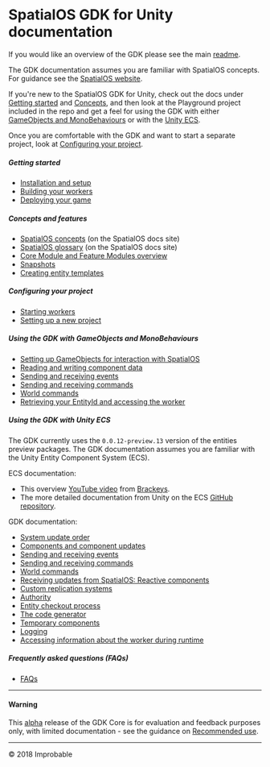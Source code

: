 # SpatialOS GDK for Unity documentation

If you would like an overview of the GDK please see the main [readme](../README.md).

The GDK documentation assumes you are familiar with SpatialOS concepts. For guidance see the [SpatialOS website](https://docs.improbable.io/reference/latest/shared/concepts/spatialos).

If you're new to the SpatialOS GDK for Unity, check out the docs under [Getting started](#getting-started) and [Concepts](#concepts-and-features), and then look at the Playground project included in the repo and get a feel for using the GDK with either [GameObjects and MonoBehaviours](#using-the-gdk-with-gameobjects-and-monobehaviours) or with the [Unity ECS](#using-the-gdk-with-unity-ecs).

Once you are comfortable with the GDK and want to start a separate project, look at [Configuring your project](#configuring-your-project).

##### Getting started
* [Installation and setup]({{urlRoot}}/setup-and-installing)
* [Building your workers]({{urlRoot}}/content/build)
* [Deploying your game]({{urlRoot}}/content/deploy)

##### Concepts and features
* [SpatialOS concepts](https://docs.improbable.io/reference/latest/shared/concepts/spatialos) (on the SpatialOS docs site)
* [SpatialOS glossary](https://docs.improbable.io/reference/latest/shared/glossary) (on the SpatialOS docs site)
* [Core Module and Feature Modules overview]({{urlRoot}}/content/ecs/core-and-feature-module-overview)
* [Snapshots]({{urlRoot}}/content/snapshots)
* [Creating entity templates]({{urlRoot}}/content/entity-templates)

##### Configuring your project

- [Starting workers]({{urlRoot}}/content/workers)
- [Setting up a new project]({{urlRoot}}/content/set-up-new-project)

##### Using the GDK with GameObjects and MonoBehaviours
* [Setting up GameObjects for interaction with SpatialOS]({{urlRoot}}/content/gameobject/set-up-gameobjects)
* [Reading and writing component data]({{urlRoot}}/content/gameobject/reading-and-writing-component-data)
* [Sending and receiving events]({{urlRoot}}/content/gameobject/sending-receiving-events)
* [Sending and receiving commands]({{urlRoot}}/content/gameobject/sending-receiving-commands)
* [World commands]({{urlRoot}}/content/gameobject/world-commands)
* [Retrieving your EntityId and accessing the worker]({{urlRoot}}/content/gameobject/retrieving-your-entityid-and-accessing-the-worker)

##### Using the GDK with Unity ECS
The GDK currently uses the `0.0.12-preview.13` version of the entities preview packages.
The GDK documentation assumes you are familiar with the Unity Entity Component System (ECS).

ECS documentation:

* This overview [YouTube video](https://www.youtube.com/watch?v=_U9wRgQyy6s) from [Brackeys](http://brackeys.com/).
* The more detailed documentation from Unity on the ECS [GitHub repository](https://github.com/Unity-Technologies/EntityComponentSystemSamples/blob/master/Documentation/index.md).

GDK documentation:

* [System update order]({{urlRoot}}/content/ecs/system-update-order)
* [Components and component updates]({{urlRoot}}/content/ecs/component-data)
* [Sending and receiving events]({{urlRoot}}/content/ecs/events)
* [Sending and receiving commands]({{urlRoot}}/content/ecs/commands)
* [World commands]({{urlRoot}}/content/ecs/world-commands)
* [Receiving updates from SpatialOS: Reactive components]({{urlRoot}}/content/ecs/reactive-components)
* [Custom replication systems]({{urlRoot}}/content/ecs/custom-replication-system)
* [Authority]({{urlRoot}}/content/ecs/authority)
* [Entity checkout process]({{urlRoot}}/content/ecs/entity-checkout-process)
* [The code generator]({{urlRoot}}/content/ecs/code-generator)
* [Temporary components]({{urlRoot}}/content/ecs/temporary-components)
* [Logging]({{urlRoot}}/content/ecs/logging)
* [Accessing information about the worker during runtime]({{urlRoot}}/content/ecs/accessing-worker-info)

##### Frequently asked questions (FAQs)
* [FAQs]({{urlRoot}}/content/faqs/faqs.md)

---
#### Warning
This [alpha](https://docs.improbable.io/reference/latest/shared/release-policy#maturity-stages) release of the GDK Core is for evaluation and feedback purposes only, with limited documentation - see the guidance on [Recommended use](../README.md#recommended-use).

----
&copy; 2018 Improbable
